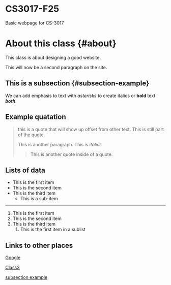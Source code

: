 # CS3017-F25
Basic webpage for CS-3017

# About this class {#about}
This class is about designing a good website. 

This will now be a second paragraph on the site.  

## This is a subsection {#subsection-example}
We can add emphasis to text with *asterisks* to create italics or **bold** text ***both***. 

## Example quatation
> this is a quote that will show up offset from other text.
> This is still part of the quote.
>
> This is another paragraph.  This is *italics*
>
> >This is another quote inside of a quote.

## Lists of data 

+ This is the first item
+ This is the second item
+ This is the third item
    +  This is a sub-item

----------------------------

1. This is the first item
1. This is the second item
1. This is the third item
    1. This is the first item in a sublist


## Links to other places
[Google](https://www.google.com/)

[Class3](class3)

[subsection example](#subsection-example)


